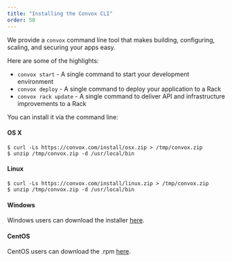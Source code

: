 ```yaml
---
title: "Installing the Convox CLI"
order: 50
---
```


We provide a `convox` command line tool that makes building, configuring, scaling, and securing your apps easy.

Here are some of the highlights:

* `convox start` - A single command to start your development environment
* `convox deploy` - A single command to deploy your application to a Rack
* `convox rack update` - A single command to deliver API and infrastructure improvements to a Rack

You can install it via the command line:

#### OS X

    $ curl -Ls https://convox.com/install/osx.zip > /tmp/convox.zip
    $ unzip /tmp/convox.zip -d /usr/local/bin

#### Linux

    $ curl -Ls https://convox.com/install/linux.zip > /tmp/convox.zip
    $ unzip /tmp/convox.zip -d /usr/local/bin

#### Windows

Windows users can download the installer [here](https://dl.equinox.io/convox/convox/stable).

#### CentOS

CentOS users can download the .rpm [here](https://dl.equinox.io/convox/convox/stable).

